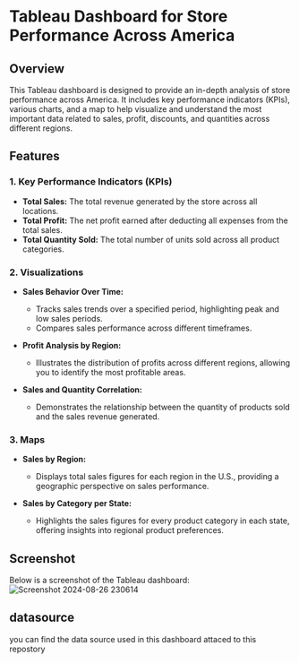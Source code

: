 # Tableau Dashboard for Store Performance Across America

## Overview
This Tableau dashboard is designed to provide an in-depth analysis of store performance across America. It includes key performance indicators (KPIs), various charts, and a map to help visualize and understand the most important data related to sales, profit, discounts, and quantities across different regions.

## Features

### 1. **Key Performance Indicators (KPIs)**
- **Total Sales:** The total revenue generated by the store across all locations.
- **Total Profit:** The net profit earned after deducting all expenses from the total sales.
- **Total Quantity Sold:** The total number of units sold across all product categories.

### 2. **Visualizations**
- **Sales Behavior Over Time:** 
  - Tracks sales trends over a specified period, highlighting peak and low sales periods.
  - Compares sales performance across different timeframes.

- **Profit Analysis by Region:** 
  - Illustrates the distribution of profits across different regions, allowing you to identify the most profitable areas.

- **Sales and Quantity Correlation:** 
  - Demonstrates the relationship between the quantity of products sold and the sales revenue generated.

### 3. **Maps**
- **Sales by Region:**
  - Displays total sales figures for each region in the U.S., providing a geographic perspective on sales performance.

- **Sales by Category per State:**
  - Highlights the sales figures for every product category in each state, offering insights into regional product preferences.

## Screenshot
Below is a screenshot of the Tableau dashboard:
![Screenshot 2024-08-26 230614](https://github.com/user-attachments/assets/283644ec-32cb-4b6e-900c-79a7f3da58a9)



## datasource 
you can find the data source used in this dashboard attaced to this repostory

